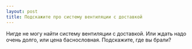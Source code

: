```yaml
---
layout: post 
title: Подскажите про систему вентиляции с доставкой 
--- 
```

Нигде не могу найти систему вентиляции с доставкой. Или ждать надо очень долго, или цена баснословная. Подскажите, где вы брали?